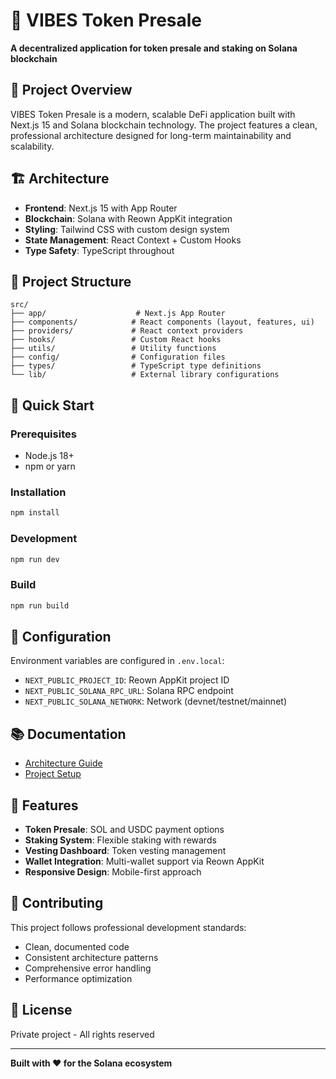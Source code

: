 # 🚀 VIBES Token Presale

**A decentralized application for token presale and staking on Solana blockchain**

## 🎯 Project Overview

VIBES Token Presale is a modern, scalable DeFi application built with Next.js 15 and Solana blockchain technology. The project features a clean, professional architecture designed for long-term maintainability and scalability.

## 🏗️ Architecture

- **Frontend**: Next.js 15 with App Router
- **Blockchain**: Solana with Reown AppKit integration
- **Styling**: Tailwind CSS with custom design system
- **State Management**: React Context + Custom Hooks
- **Type Safety**: TypeScript throughout

## 📁 Project Structure

```
src/
├── app/                    # Next.js App Router
├── components/            # React components (layout, features, ui)
├── providers/             # React context providers
├── hooks/                 # Custom React hooks
├── utils/                 # Utility functions
├── config/                # Configuration files
├── types/                 # TypeScript type definitions
└── lib/                   # External library configurations
```

## 🚀 Quick Start

### Prerequisites
- Node.js 18+ 
- npm or yarn

### Installation
```bash
npm install
```

### Development
```bash
npm run dev
```

### Build
```bash
npm run build
```

## 🔧 Configuration

Environment variables are configured in `.env.local`:
- `NEXT_PUBLIC_PROJECT_ID`: Reown AppKit project ID
- `NEXT_PUBLIC_SOLANA_RPC_URL`: Solana RPC endpoint
- `NEXT_PUBLIC_SOLANA_NETWORK`: Network (devnet/testnet/mainnet)

## 📚 Documentation

- [Architecture Guide](docs/ARCHITECTURE.md)
- [Project Setup](docs/README.md)

## 🌟 Features

- **Token Presale**: SOL and USDC payment options
- **Staking System**: Flexible staking with rewards
- **Vesting Dashboard**: Token vesting management
- **Wallet Integration**: Multi-wallet support via Reown AppKit
- **Responsive Design**: Mobile-first approach

## 🤝 Contributing

This project follows professional development standards:
- Clean, documented code
- Consistent architecture patterns
- Comprehensive error handling
- Performance optimization

## 📄 License

Private project - All rights reserved

---

**Built with ❤️ for the Solana ecosystem**

